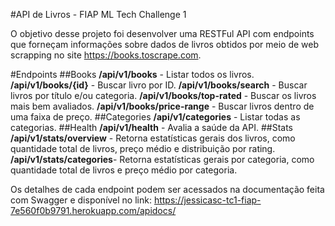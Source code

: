 #API de Livros - FIAP ML Tech Challenge 1

O objetivo desse projeto foi desenvolver uma RESTFul API com endpoints que forneçam informações sobre dados de livros obtidos por meio de web scrapping no site https://books.toscrape.com.

#Endpoints
##Books
**/api/v1/books** - Listar todos os livros.
**/api/v1/books/{id}** - Buscar livro por ID.
**/api/v1/books/search** - Buscar livros por título e/ou categoria.
**/api/v1/books/top-rated** - Buscar os livros mais bem avaliados.
**/api/v1/books/price-range** - Buscar livros dentro de uma faixa de preço.
##Categories
**/api/v1/categories** - Listar todas as categorias.
##Health
**/api/v1/health** - Avalia a saúde da API.
##Stats
**/api/v1/stats/overview** - Retorna estatísticas gerais dos livros, como quantidade total de livros, preço médio e distribuição por rating. 
**/api/v1/stats/categories**- Retorna estatísticas gerais por categoria, como quantidade total de livros e preço médio por categoria.

Os detalhes de cada endpoint podem ser acessados na documentação feita com Swagger e disponível no link: https://jessicasc-tc1-fiap-7e560f0b9791.herokuapp.com/apidocs/


